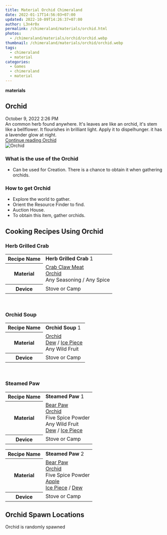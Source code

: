 ```yaml
---
title: Material Orchid Chimeraland
date: 2022-01-17T14:56:03+07:00
updated: 2022-10-09T14:26:37+07:00
author: L3n4r0x
permalink: /chimeraland/materials/orchid.html
photos:
  - /chimeraland/materials/orchid/orchid.webp
thumbnail: /chimeraland/materials/orchid/orchid.webp
tags:
  - chimeraland
  - material
categories:
  - Games
  - chimeraland
  - material
---
```


<section id="bootstrap-wrapper">
  <link
    rel="stylesheet"
    href="https://rawcdn.githack.com/dimaslanjaka/Web-Manajemen/0c3b5aa1813bd4abcd2c11bf3e37928b15c28664/css/bootstrap-5-3-0-alpha3-wrapper.css"
  />
  <div
    class="row g-0 border rounded overflow-hidden flex-md-row mb-4 shadow-sm position-relative bg-light text-dark"
  >
    <div class="col p-4 d-flex flex-column position-static">
      <strong class="d-inline-block mb-2 text-success">materials</strong>
      <h2 class="mb-0">Orchid</h2>
      <div class="mb-1 text-muted">October 9, 2022 2:26 PM</div>
      <div class="mb-2 border p-1">
        An common herb found anywhere. It&#x27;s leaves are like an orchid,
        it&#x27;s stem like a bellflower. It flourishes in brilliant light.
        Apply it to dispelhunger. it has a lavender glow at night.
      </div>
      <a href="/chimeraland/materials/orchid.html" class="stretched-link d-none"
        >Continue reading Orchid</a
      >
    </div>
    <div class="col-auto d-none d-lg-block">
      <img src="/chimeraland/materials/orchid/orchid.webp" alt="Orchid" />
    </div>
  </div>
  <div class="row bg-light text-dark">
    <div class="col-lg-6 col-12 mb-2">
      <div class="card">
        <div class="card-body">
          <h3 class="card-title">What is the use of the Orchid</h3>
          <div class="card-text">
            <ul>
              <li>
                Can be used for Creation. There is a chance to obtain it when
                gathering orchids.
              </li>
            </ul>
          </div>
        </div>
      </div>
    </div>
    <div class="col-lg-6 col-12 mb-2">
      <div class="card">
        <div class="card-body">
          <h3 class="card-title">How to get Orchid</h3>
          <div class="card-text">
            <ul>
              <li>Explore the world to gather.</li>
              <li>Orient the Resource Finder to find.</li>
              <li>Auction House.</li>
              <li>To obtain this item, gather orchids.</li>
            </ul>
          </div>
        </div>
      </div>
    </div>
    <div class="col-12 mb-2">
      <h2 id="cookable">Cooking Recipes Using Orchid</h2>
      <div id="recipe-herb-grilled-crab">
        <h3 id="item-herb-grilled-crab">Herb Grilled Crab</h3>
        <div class="mb-2">
          <table class="table">
            <tr>
              <th>Recipe Name</th>
              <td><b>Herb Grilled Crab</b> 1</td>
            </tr>
            <tr>
              <th>Material</th>
              <td>
                <a
                  class="text-decoration-none"
                  href="/chimeraland/materials/crab-claw-meat.html"
                  >Crab Claw Meat</a
                ><br /><a
                  class="text-decoration-none"
                  href="/chimeraland/materials/orchid.html"
                  >Orchid</a
                ><br />Any Seasoning<span> / </span>Any Spice
              </td>
            </tr>
            <tr>
              <th>Device</th>
              <td>Stove or Camp</td>
            </tr>
          </table>
        </div>
      </div>
      <br />
      <div id="recipe-orchid-soup">
        <h3 id="item-orchid-soup">Orchid Soup</h3>
        <div class="mb-2">
          <table class="table">
            <tr>
              <th>Recipe Name</th>
              <td><b>Orchid Soup</b> 1</td>
            </tr>
            <tr>
              <th>Material</th>
              <td>
                <a
                  class="text-decoration-none"
                  href="/chimeraland/materials/orchid.html"
                  >Orchid</a
                ><br /><a
                  class="text-decoration-none"
                  href="/chimeraland/materials/dew.html"
                  >Dew</a
                ><span> / </span
                ><a
                  class="text-decoration-none"
                  href="/chimeraland/materials/ice-piece.html"
                  >Ice Piece</a
                ><br />Any Wild Fruit
              </td>
            </tr>
            <tr>
              <th>Device</th>
              <td>Stove or Camp</td>
            </tr>
          </table>
        </div>
      </div>
      <br />
      <div id="recipe-steamed-paw">
        <h3 id="item-steamed-paw">Steamed Paw</h3>
        <div class="mb-2">
          <table class="table">
            <tr>
              <th>Recipe Name</th>
              <td><b>Steamed Paw</b> 1</td>
            </tr>
            <tr>
              <th>Material</th>
              <td>
                <a
                  class="text-decoration-none"
                  href="/chimeraland/materials/bear-paw.html"
                  >Bear Paw</a
                ><br /><a
                  class="text-decoration-none"
                  href="/chimeraland/materials/orchid.html"
                  >Orchid</a
                ><br />Five Spice Powder<br />Any Wild Fruit<br /><a
                  class="text-decoration-none"
                  href="/chimeraland/materials/dew.html"
                  >Dew</a
                ><span> / </span
                ><a
                  class="text-decoration-none"
                  href="/chimeraland/materials/ice-piece.html"
                  >Ice Piece</a
                >
              </td>
            </tr>
            <tr>
              <th>Device</th>
              <td>Stove or Camp</td>
            </tr>
          </table>
        </div>
        <div class="mb-2">
          <table class="table">
            <tr>
              <th>Recipe Name</th>
              <td><b>Steamed Paw</b> 2</td>
            </tr>
            <tr>
              <th>Material</th>
              <td>
                <a
                  class="text-decoration-none"
                  href="/chimeraland/materials/bear-paw.html"
                  >Bear Paw</a
                ><br /><a
                  class="text-decoration-none"
                  href="/chimeraland/materials/orchid.html"
                  >Orchid</a
                ><br />Five Spice Powder<br /><a
                  class="text-decoration-none"
                  href="/chimeraland/materials/apple.html"
                  >Apple</a
                ><br /><a
                  class="text-decoration-none"
                  href="/chimeraland/materials/ice-piece.html"
                  >Ice Piece</a
                ><span> / </span
                ><a
                  class="text-decoration-none"
                  href="/chimeraland/materials/dew.html"
                  >Dew</a
                >
              </td>
            </tr>
            <tr>
              <th>Device</th>
              <td>Stove or Camp</td>
            </tr>
          </table>
        </div>
      </div>
    </div>
    <div class="col-12 mb-2">
      <h2>Orchid Spawn Locations</h2>
      <p>Orchid is randomly spawned</p>
    </div>
  </div>
</section>